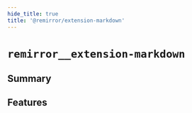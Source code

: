 ```yaml
---
hide_title: true
title: '@remirror/extension-markdown'
---
```


# `remirror__extension-markdown`

## Summary

<!-- Provide a concise summary of what the documentation is about. -->

## Features

<!-- Each feature should be placed under a sub-heading. Begin with problems this extension solves. -->
